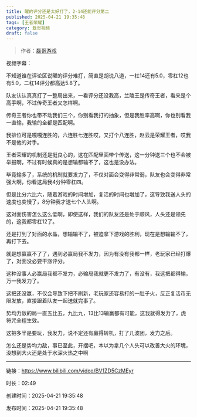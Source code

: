 ```yaml
---
title: 曜的评分还是太好打了，2-14还能评分第二
published: 2025-04-21 19:35:48
tags: [王者荣耀]
category: 磊哥视频
draft: false
---
```



> 作者：[磊哥游戏](https://space.bilibili.com/268941858)

视频字幕：

不知道谁在评论区说曜的评分难打，简直是胡说八道，一杠14还有5.0，零杠12也有5.0，二杠14评分都高达5.8了。

队友认认真真打了一整局出来，一看评分还没我高，兰陵王是传奇王者，看来是个高手啊，不过传奇王者又怎样啊。

传奇王者你也带不动我们三个，你别看我打的抽象，但是我胜率高啊，你也别看我一直输，我输的全都是匹配啊。

我排位可是嘎嘎连胜的，六连胜七连胜哎，又打个八连胜，赵云是荣耀王者，哎我不是他的对手。

王者荣耀的机制还是挺良心的，这在匹配里面带个传送，这一分钟送三个也不会被举报啊，不过有时候真的是想输都输不了，这也是没办法。

毕竟输多了，系统的机制就要发力了，不仅对面会变得非常弱，队友也会变得非常强大啊，你看这局我4分钟零杠四。

但是比分六比六，随着游戏的时间增加，复活的时间也增加了，这导致我送人头的速度也变慢了，8分钟我才送七个人头啊。

这对面伤害怎么这么低啊，即使这样，我们的队友还是处于顺风，人头还是领先的，这我都零杠12了。

还是打到了对面的水晶，想输输不了，被迫拿下游戏的胜利，现在是想输输不了，再打下去。

就是想赢赢不了了，遇到必赢局我不发力，因为有没有我都一样，老玩家已经打爆了，对面没必要干涨评分。

这种没事人必赢局我都不发力，必输局我就更不发力了，有没有，我这把都得输，万一我发力了。

这把还没赢，不仅会导致下把不刷新，老玩家还容易打的一肚子火，反正复活币无限发放，直接跟着队友一起送就完事了。

势均力敌的局一直五比五，九比九，13比13输赢都有可能，这我就得发力了，虎符咒全程生效。

这把多半是要玩，我发力，说不定还有赢得转机，打了几波团，发力之后。

怎么还是势均力敌，事已至此，开摆吧，本以为拿几个人头可以改善大火的环境，没想到大火还是处于水深火热之中啊

---

链接：https://www.bilibili.com/video/BV1ZD5CzMEyr

时长：02:49

创建时间：2025-04-21 19:35:48

发布时间：2025-04-21 19:35:48
